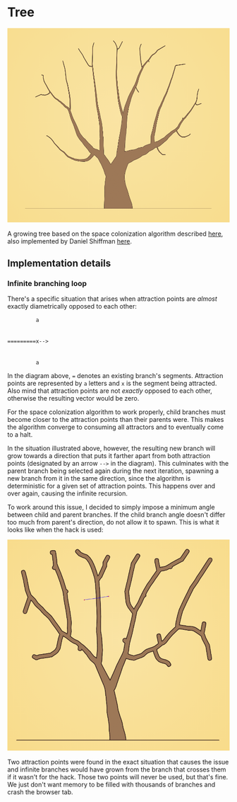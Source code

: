 
# Tree

![](img/20181118-2139.png)

A growing tree based on the space colonization algorithm described [here](http://algorithmicbotany.org/papers/colonization.egwnp2007.large.pdf), also implemented by Daniel Shiffman [here](https://www.youtube.com/watch?v=kKT0v3qhIQY).

## Implementation details

### Infinite branching loop

There's a specific situation that arises when attraction points are *almost* exactly diametrically opposed to each other:

             a


    =========x-->


             a

In the diagram above, `=` denotes an existing branch's segments. Attraction points are represented by `a` letters and `x` is the segment being attracted. Also mind that attraction points are not *exactly* opposed to each other, otherwise the resulting vector would be zero.

For the space colonization algorithm to work properly, child branches must become closer to the attraction points than their parents were. This makes the algorithm converge to consuming all attractors and to eventually come to a halt.

In the situation illustrated above, however, the resulting new branch will grow towards a direction that puts it farther apart from both attraction points (designated by an arrow `-->` in the diagram). This culminates with the parent branch being selected again during the next iteration, spawning a new branch from it in the same direction, since the algorithm is deterministic for a given set of attraction points. This happens over and over again, causing the infinite recursion.

To work around this issue, I decided to simply impose a minimum angle between child and parent branches. If the child branch angle doesn't differ too much from parent's direction, do not allow it to spawn. This is what it looks like when the hack is used:

![](img/20181118-1338-infinite-branching-hack.png)

Two attraction points were found in the exact situation that causes the issue and infinite branches would have grown from the branch that crosses them if it wasn't for the hack. Those two points will never be used, but that's fine. We just don't want memory to be filled with thousands of branches and crash the browser tab.
